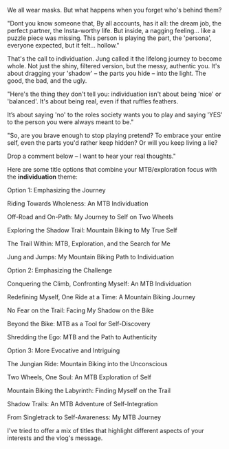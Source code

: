 We all wear masks. But what happens when you forget who's behind them?

"Dont you know someone that,  By all accounts, has it all: the dream job, the perfect partner, the Insta-worthy life. But inside, a nagging feeling... like a puzzle piece was missing. This person is playing the part, the 'persona', everyone expected, but it felt... hollow."

That's the call to individuation. Jung called it the lifelong journey to become whole. Not just the shiny, filtered version, but the messy, authentic you. It's about dragging your 'shadow' – the parts you hide – into the light. The good, the bad, and the ugly.

"Here's the thing they don't tell you: individuation isn't about being 'nice' or 'balanced'. It's about being real, even if that ruffles feathers.

It’s about saying 'no' to the roles society wants you to play and saying 'YES' to the person you were always meant to be."

"So, are you brave enough to stop playing pretend? To embrace your entire self, even the parts you'd rather keep hidden? Or will you keep living a lie?

Drop a comment below – I want to hear your real thoughts."

Here are some title options that combine your MTB/exploration focus with the **individuation** theme:

Option 1: Emphasizing the Journey

Riding Towards Wholeness: An MTB Individuation

Off-Road and On-Path: My Journey to Self on Two Wheels

Exploring the Shadow Trail: Mountain Biking to My True Self

The Trail Within: MTB, Exploration, and the Search for Me

Jung and Jumps: My Mountain Biking Path to Individuation

Option 2: Emphasizing the Challenge

Conquering the Climb, Confronting Myself: An MTB Individuation

Redefining Myself, One Ride at a Time: A Mountain Biking Journey

No Fear on the Trail: Facing My Shadow on the Bike

Beyond the Bike: MTB as a Tool for Self-Discovery

Shredding the Ego: MTB and the Path to Authenticity

Option 3: More Evocative and Intriguing

The Jungian Ride: Mountain Biking into the Unconscious

Two Wheels, One Soul: An MTB Exploration of Self

Mountain Biking the Labyrinth: Finding Myself on the Trail

Shadow Trails: An MTB Adventure of Self-Integration

From Singletrack to Self-Awareness: My MTB Journey

I've tried to offer a mix of titles that highlight different aspects of your interests and the vlog's message.